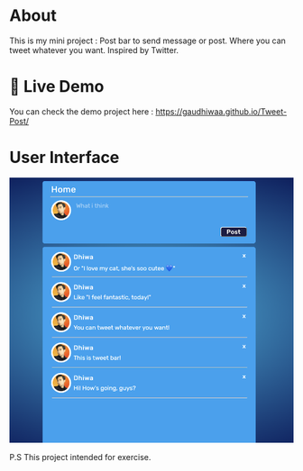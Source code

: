# About
This is my mini project : Post bar to send message or post. Where you can tweet whatever you want. Inspired by Twitter.

# 📌 Live Demo
You can check the demo project here :
https://gaudhiwaa.github.io/Tweet-Post/

# User Interface
![GitHub Logo](/Demo.png)

P.S This project intended for exercise.
